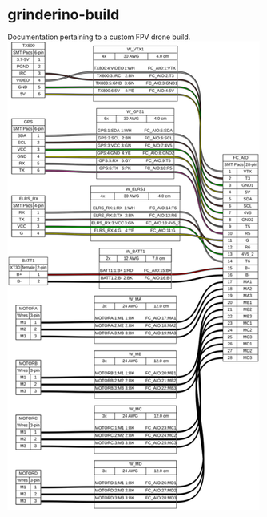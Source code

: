 # grinderino-build
Documentation pertaining to a custom FPV drone build.
![Wiring Diagram](./harness.svg)
